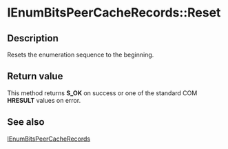 # IEnumBitsPeerCacheRecords::Reset

## Description

Resets the enumeration sequence to the beginning.

## Return value

This method returns **S_OK** on success or one of the standard COM **HRESULT** values on error.

## See also

[IEnumBitsPeerCacheRecords](https://learn.microsoft.com/windows/desktop/api/bits3_0/nn-bits3_0-ienumbitspeercacherecords)